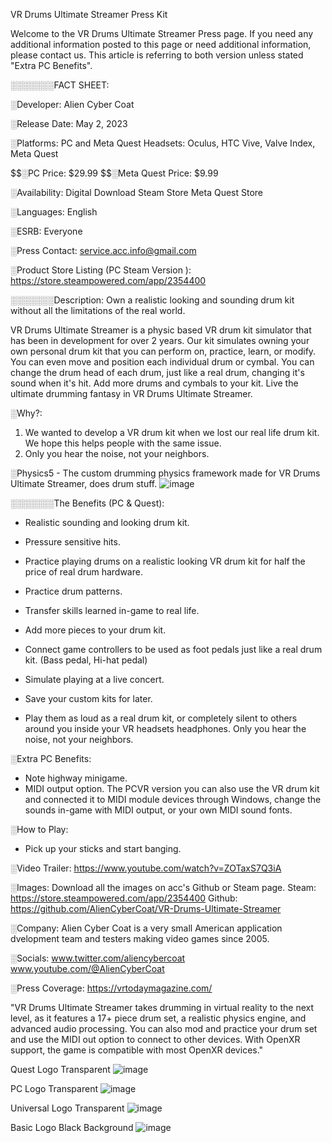 VR Drums Ultimate Streamer Press Kit


Welcome to the VR Drums Ultimate Streamer Press page. If you need any additional information posted to this page or need additional information, please contact us. This article is referring to both version unless stated "Extra PC Benefits".

░░░░░░░FACT SHEET:

░Developer: Alien Cyber Coat 

░Release Date: May 2, 2023

░Platforms: PC and Meta Quest
Headsets: Oculus, HTC Vive, Valve Index, Meta Quest

$$░PC Price: $29.99
$$░Meta Quest Price: $9.99

░Availability: Digital Download
Steam Store
Meta Quest Store

░Languages: English

░ESRB: Everyone

░Press Contact: service.acc.info@gmail.com

░Product Store Listing (PC Steam Version ): https://store.steampowered.com/app/2354400


░░░░░░░Description:
Own a realistic looking and sounding drum kit without all the limitations of the real world.

VR Drums Ultimate Streamer is a physic based VR drum kit simulator that has been in development for over 2 years. Our kit simulates owning your own personal drum kit that you can perform on, practice, learn, or modify. You can even move and position each individual drum or cymbal. You can change the drum head of each drum, just like a real drum, changing it's sound when it's hit. Add more drums and cymbals to your kit. Live the ultimate drumming fantasy in VR Drums Ultimate Streamer.

░Why?:
1. We wanted to develop a VR drum kit when we lost our real life drum kit. We hope this helps people with the same issue.
2. Only you hear the noise, not your neighbors.

░Physics5 - The custom drumming physics framework made for VR Drums Ultimate Streamer, does drum stuff.
![image](https://github.com/AlienCyberCoat/VR-Drums-Ultimate-Streamer/assets/77039180/44666dad-b6f8-45f6-9ad5-91c4221ffc6a)


░░░░░░░The Benefits (PC & Quest):
- Realistic sounding and looking drum kit.
- Pressure sensitive hits.
- Practice playing drums on a realistic looking VR drum kit for half the price of real drum hardware.
- Practice drum patterns.
- Transfer skills learned in-game to real life.
- Add more pieces to your drum kit.
- Connect game controllers to be used as foot pedals just like a real drum kit. (Bass pedal, Hi-hat pedal)
- Simulate playing at a live concert.
- Save your custom kits for later.

- Play them as loud as a real drum kit, or completely silent to others around you inside your VR headsets headphones. Only you hear the noise, not your neighbors.

░Extra PC Benefits:

- Note highway minigame.
- MIDI output option.
The PCVR version you can also use the VR drum kit and connected it to MIDI module devices through Windows, change the sounds in-game with MIDI output, or your own MIDI sound fonts.


░How to Play:
- Pick up your sticks and start banging.


░Video Trailer:
https://www.youtube.com/watch?v=ZOTaxS7Q3iA


░Images:
Download all the images on acc's Github or Steam page.
Steam: https://store.steampowered.com/app/2354400
Github: https://github.com/AlienCyberCoat/VR-Drums-Ultimate-Streamer


░Company:
Alien Cyber Coat is a very small American application dvelopment team and testers making video games since 2005.

░Socials:
www.twitter.com/aliencybercoat
www.youtube.com/@AlienCyberCoat


░Press Coverage:
https://vrtodaymagazine.com/

"VR Drums Ultimate Streamer takes drumming in virtual reality to the next level, as it features a 17+ piece drum set, a realistic physics engine, and advanced audio processing. You can also mod and practice your drum set and use the MIDI out option to connect to other devices. With OpenXR support, the game is compatible with most OpenXR devices."

Quest Logo Transparent
![image](https://github.com/AlienCyberCoat/VR-Drums-Ultimate-Streamer/assets/77039180/8334fca5-9f49-419c-94fb-e46af1354877)

PC Logo Transparent
![image](https://github.com/AlienCyberCoat/VR-Drums-Ultimate-Streamer/assets/77039180/f60d980a-5b78-40b3-98f1-9f5a9ee162b2)

Universal Logo Transparent
![image](https://github.com/AlienCyberCoat/VR-Drums-Ultimate-Streamer/assets/77039180/30268f74-990c-4d15-ba31-8c8b787f6dba)

Basic Logo Black Background
![image](https://github.com/AlienCyberCoat/VR-Drums-Ultimate-Streamer/assets/77039180/59a445ea-8c0b-4e8a-b29c-a51da08c67e3)






